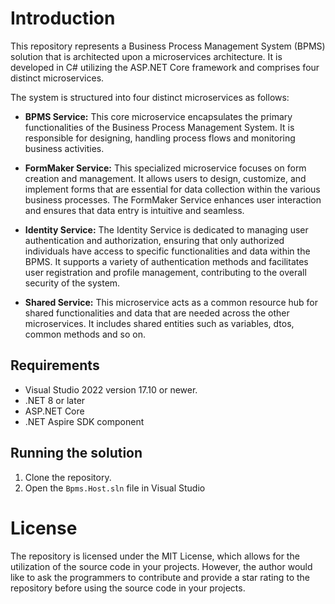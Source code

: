 # Introduction
This repository represents a Business Process Management System (BPMS) solution that is architected upon a microservices architecture. It is developed in C# utilizing the ASP.NET Core framework and comprises four distinct microservices.

The system is structured into four distinct microservices as follows:

* **BPMS Service:** This core microservice encapsulates the primary functionalities of the Business Process Management System. It is responsible for designing, handling process flows and monitoring business activities.

* **FormMaker Service:** This specialized microservice focuses on form creation and management. It allows users to design, customize, and implement forms that are essential for data collection within the various business processes. The FormMaker Service enhances user interaction and ensures that data entry is intuitive and seamless.

* **Identity Service:** The Identity Service is dedicated to managing user authentication and authorization, ensuring that only authorized individuals have access to specific functionalities and data within the BPMS. It supports a variety of authentication methods and facilitates user registration and profile management, contributing to the overall security of the system.

* **Shared Service:** This microservice acts as a common resource hub for shared functionalities and data that are needed across the other microservices. It includes shared entities such as variables, dtos, common methods and so on.

## Requirements
* Visual Studio 2022 version 17.10 or newer.
* .NET 8 or later
* ASP.NET Core
* .NET Aspire SDK component

## Running the solution
1. Clone the repository.
2. Open the `Bpms.Host.sln` file in Visual Studio

# License
The repository is licensed under the MIT License, which allows for the utilization of the source code in your projects. However, the author would like to ask the programmers to contribute and provide a star rating to the repository before using the source code in your projects.
